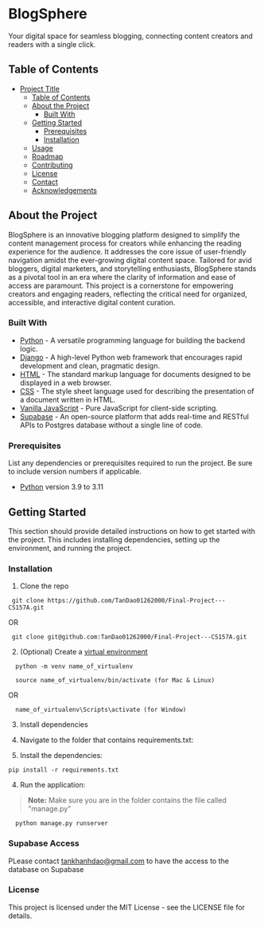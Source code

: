 
# BlogSphere

Your digital space for seamless blogging, connecting content creators and readers with a single click.

## Table of Contents

- [Project Title](#project-title)
  - [Table of Contents](#table-of-contents)
  - [About the Project](#about-the-project)
    - [Built With](#built-with)
  - [Getting Started](#getting-started)
    - [Prerequisites](#prerequisites)
    - [Installation](#installation)
  - [Usage](#usage)
  - [Roadmap](#roadmap)
  - [Contributing](#contributing)
  - [License](#license)
  - [Contact](#contact)
  - [Acknowledgements](#acknowledgements)

## About the Project

BlogSphere is an innovative blogging platform designed to simplify the content management process for creators while enhancing the reading experience for the audience. It addresses the core issue of user-friendly navigation amidst the ever-growing digital content space. Tailored for avid bloggers, digital marketers, and storytelling enthusiasts, BlogSphere stands as a pivotal tool in an era where the clarity of information and ease of access are paramount. This project is a cornerstone for empowering creators and engaging readers, reflecting the critical need for organized, accessible, and interactive digital content curation.

### Built With

- [Python](https://www.python.org/) - A versatile programming language for building the backend logic.
- [Django](https://www.djangoproject.com/) - A high-level Python web framework that encourages rapid development and clean, pragmatic design.
- [HTML](https://developer.mozilla.org/en-US/docs/Web/HTML) - The standard markup language for documents designed to be displayed in a web browser.
- [CSS](https://developer.mozilla.org/en-US/docs/Web/CSS) - The style sheet language used for describing the presentation of a document written in HTML.
- [Vanilla JavaScript](https://developer.mozilla.org/en-US/docs/Web/JavaScript) - Pure JavaScript for client-side scripting.
- [Supabase](https://supabase.io/) - An open-source platform that adds real-time and RESTful APIs to Postgres database without a single line of code.


### Prerequisites

List any dependencies or prerequisites required to run the project. Be sure to include version numbers if applicable.

- [Python](https://www.python.org/downloads/) version 3.9 to 3.11


## Getting Started

This section should provide detailed instructions on how to get started with the project. This includes installing dependencies, setting up the environment, and running the project.


### Installation

1. Clone the repo

  ```
   git clone https://github.com/TanDao01262000/Final-Project---CS157A.git
  ```

  OR

  ``` 
   git clone git@github.com:TanDao01262000/Final-Project---CS157A.git
  ```

2. (Optional) Create a [virtual environment](https://docs.python.org/3/tutorial/venv.html) 

  ```
    python -m venv name_of_virtualenv
  ```

  ``` 
    source name_of_virtualenv/bin/activate (for Mac & Linux)
  ```

  OR

  ``` 
    name_of_virtualenv\Scripts\activate (for Window)
  ```

3. Install dependencies

  1. Navigate to the folder that contains requirements.txt:

  2. Install the dependencies:

   ```
   pip install -r requirements.txt
   ```

4. Run the application:
  > **Note:** Make sure you are in the folder contains the file called "manage.py"
  ```
    python manage.py runserver
  ```

### Supabase Access
PLease contact tankhanhdao@gmail.com to have the access to the database on Supabase


### License

This project is licensed under the MIT License - see the LICENSE file for details.

